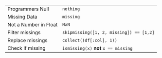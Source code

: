 |                       |                                         |
| --------------------- | --------------------------------------- |
| Programmers Null      | `nothing`                               |
| Missing Data          | `missing`                               |
| Not a Number in Float | `NaN`                                   |
| Filter missings       | `skipmissing([1, 2, missing]) == [1,2]` |
| Replace missings      | `collect((df[:col], 1))`                |
| Check if missing      | `ismissing(x)` **not** `x == missing`   |
